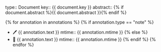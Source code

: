 type:: Document
key:: {{ document.key }}
abstract:: {% if document.abstract %}{{ document.abstract }}{% endif %}

{% for annotation in annotations %}
{% if annotation.type == "note" %}
- 🖊️ {{ annotation.text }}
mtime:: {{ annotation.mtime }}
{% else %}
- 📖 {{ annotation.text }}
mtime:: {{ annotation.mtime }}
{% endif %}
{% endfor %}
